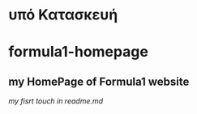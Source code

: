 # υπό Κατασκευή
# formula1-homepage

my HomePage of Formula1 website
---
*my fisrt touch in readme.md*

